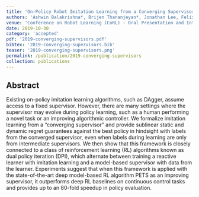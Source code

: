 ```yaml
---
title: 'On-Policy Robot Imitation Learning from a Converging Supervisor'
authors: 'Ashwin Balakrishna*, Brijen Thananjeyan*, Jonathan Lee, Felix Li, Arsh Zahed, Joseph E. Gonzalez, Ken Goldberg'
venue: 'Conference on Robot Learning (CoRL) - Oral Presentation and International Conference on Machine Learning (ICML) Real World Sequential Decision Making Workshop'
date: 2019-10-30
category: 'accepted'
pdf: '2019-converging-supervisors.pdf'
bibtex: '2019-converging-supervisors.bib'
teaser: '2019-converging-supervisors.png'
permalink: /publication/2019-converging-supervisors
collection: publications
---
```


Abstract
-------
Existing on-policy imitation learning algorithms, such as DAgger, assume access to a fixed supervisor. However, there are many settings where the supervisor may evolve during policy learning, such as a human performing a novel task or an improving algorithmic controller. We formalize imitation learning from a “converging supervisor” and provide sublinear static and dynamic regret guarantees against the best policy in hindsight with labels from the converged supervisor, even when labels during learning are only from intermediate supervisors. We then show that this framework is closely connected to a class of reinforcement learning (RL) algorithms known as dual policy iteration (DPI), which alternate between training a reactive learner with imitation learning and a model-based supervisor with data from the learner. Experiments suggest that when this framework is applied with the state-of-the-art deep model-based RL algorithm PETS as an improving supervisor, it outperforms deep RL baselines on continuous control tasks and provides up to an 80-fold speedup in policy evaluation.
